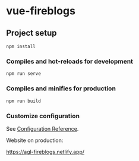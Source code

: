 ﻿# vue-fireblogs
 
 ## Project setup
```
npm install
```

### Compiles and hot-reloads for development
```
npm run serve
```

### Compiles and minifies for production
```
npm run build
```

### Customize configuration
See [Configuration Reference](https://cli.vuejs.org/config/).

Website on production: 

https://agl-fireblogs.netlify.app/
